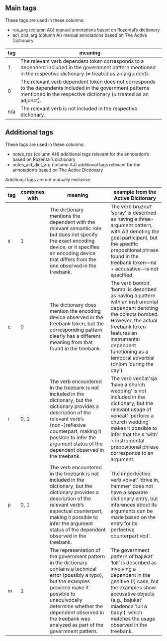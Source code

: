 ## Main tags
These tags are used in these columns:
- ros_arg (column AG)		manual annotations based on Rozental’s dictionary
- act_dict_arg (column AI)	manual annotations based on The Active Dictionary

| tag  | meaning                                                                                                                             |
|-------|-------------------------------------------------------------------------------------------------------------------------------------|
| 1     | The relevant verb dependent token corresponds to a dependent included in the government pattern mentioned in the respective dictionary (≈ treated as an argument). |
| 0     | The relevant verb dependent token does not corresponds to the dependents included in the government patterns mentioned in the respective dictionary (≈ treated as an adjunct). |
| n/a   | The relevant verb is not included in the respective dictionary.                                                                     |

## Additional tags
These tags are used in these columns:
- notes_ros (column AH)		additional tags relevant for the annotation’s based on Rozental’s dictionary
- notes_act_dict_arg (column AJ)	additional tags relevant for the annotation’s based on The Active Dictionary

Additional tags are not mutually exclusive.

| tag | combines with | meaning                                                                                                                                                                                                                          | example from the Active Dictionary                                                                                                                                                                                                                                                                                                                                                           |
|-----|---------------|----------------------------------------------------------------------------------------------------------------------------------------------------------------------------------------------------------------------------------|----------------------------------------------------------------------------------------------------------------------------------------------------------------------------------------------------------------------------------------------------------------------------------------------------------------------------------------------------------------------------------------------|
| s   | 1             | The dictionary mentions the dependent with the relevant semantic role but does not specify the exact encoding device, or it specifies an encoding device that differs from the one observed in the treebank.                      | The verb bruznut’ ‘spray’ is described as having a three-argument pattern, with A3 denoting the goal participant, but the specific prepositional phrase found in the treebank token—na + accusative—is not specified.                                                                                                                                                                         |
| c   | 0             | The dictionary does mention the encoding device observed in the treebank token, but the corresponding pattern clearly has a different meaning from that found in the treebank.                                                    | The verb bombit’ ‘bomb’ is described as having a pattern with an instrumental dependent denoting the objects bombed. However, the actual treebank token features an instrumental dependent functioning as a temporal adverbial (dnjom ‘during the day’).                                                                                                                                       |
| r   | 0, 1          | The verb encountered in the treebank is not included in the dictionary, but the dictionary provides a description of the relevant verb’s (non-)reflexive counterpart, making it possible to infer the argument status of the dependent observed in the treebank. | The verb venčat'sja ‘have a church wedding’ is not included in the dictionary, but the relevant usage of venčat' ‘perform a church wedding’ makes it possible to infer that the s ‘with’ + instrumental prepositional phrase corresponds to an argument.                                                                                                                                      |
| p   | 0, 1          | The verb encountered in the treebank is not included in the dictionary, but the dictionary provides a description of the relevant verb’s aspectual counterpart, making it possible to infer the argument status of the dependent observed in the treebank. | The imperfective verb vbivat’ ‘drive in, hammer’ does not have a separate dictionary entry, but inferences about its arguments can be made based on the entry for its perfective counterpart vbit’.                                                                                                                                                                                          |
| m   | 1             | The representation of the government pattern in the dictionary contains a technical error (possibly a typo), but the examples provided make it possible to unequivocally determine whether the dependent observed in the treebank was analyzed as part of the government pattern. | The government pattern of bajukat’ ‘lull’ is described as involving a dependent in the genitive (!) case, but the examples show accusative objects (e.g., bajukat’ mladenca ‘lull a baby’), which matches the usage observed in the treebank.                                                                                                                                                     |

